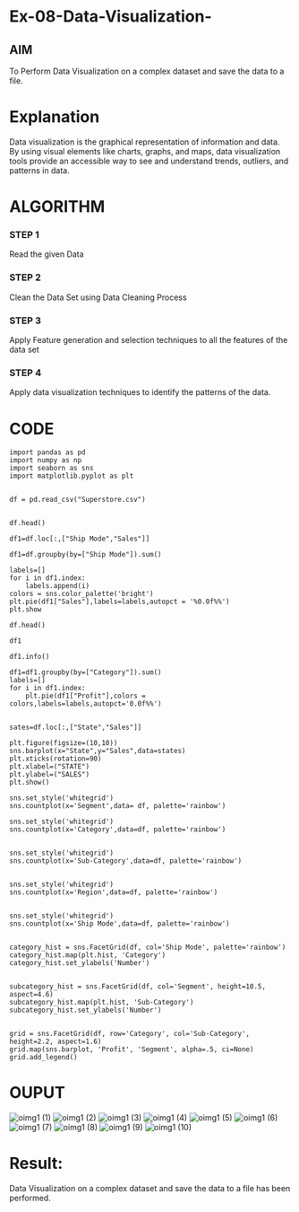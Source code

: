 # Ex-08-Data-Visualization-

## AIM
To Perform Data Visualization on a complex dataset and save the data to a file. 

# Explanation
Data visualization is the graphical representation of information and data. By using visual elements like charts, graphs, and maps, data visualization tools provide an accessible way to see and understand trends, outliers, and patterns in data.

# ALGORITHM
### STEP 1
Read the given Data
### STEP 2
Clean the Data Set using Data Cleaning Process
### STEP 3
Apply Feature generation and selection techniques to all the features of the data set
### STEP 4
Apply data visualization techniques to identify the patterns of the data.


# CODE
```
import pandas as pd
import numpy as np
import seaborn as sns
import matplotlib.pyplot as plt


df = pd.read_csv("Superstore.csv")


df.head()

df1=df.loc[:,["Ship Mode","Sales"]]

df1=df.groupby(by=["Ship Mode"]).sum()

labels=[]
for i in df1.index:
    labels.append(i)
colors = sns.color_palette('bright')
plt.pie(df1["Sales"],labels=labels,autopct = '%0.0f%%')
plt.show

df.head()

df1

df1.info()

df1=df1.groupby(by=["Category"]).sum()
labels=[]
for i in df1.index:
    plt.pie(df1["Profit"],colors = colors,labels=labels,autopct='0.0f%%')


sates=df.loc[:,["State","Sales"]]

plt.figure(figsize=(10,10))
sns.barplot(x="State",y="Sales",data=states)
plt.xticks(rotation=90)
plt.xlabel=("STATE")
plt.ylabel=("SALES")
plt.show()

sns.set_style('whitegrid')
sns.countplot(x='Segment',data= df, palette='rainbow')

sns.set_style('whitegrid')
sns.countplot(x='Category',data=df, palette='rainbow')


sns.set_style('whitegrid')
sns.countplot(x='Sub-Category',data=df, palette='rainbow')


sns.set_style('whitegrid')
sns.countplot(x='Region',data=df, palette='rainbow')


sns.set_style('whitegrid')
sns.countplot(x='Ship Mode',data=df, palette='rainbow')


category_hist = sns.FacetGrid(df, col='Ship Mode', palette='rainbow')
category_hist.map(plt.hist, 'Category')
category_hist.set_ylabels('Number')


subcategory_hist = sns.FacetGrid(df, col='Segment', height=10.5, aspect=4.6)
subcategory_hist.map(plt.hist, 'Sub-Category')
subcategory_hist.set_ylabels('Number')


grid = sns.FacetGrid(df, row='Category', col='Sub-Category', height=2.2, aspect=1.6)
grid.map(sns.barplot, 'Profit', 'Segment', alpha=.5, ci=None)
grid.add_legend()
```

# OUPUT
![oimg1 (1)](https://user-images.githubusercontent.com/94508142/172656661-e77ce8e1-4934-49a7-a87f-a7d7f3ed00a6.png)
![oimg1 (2)](https://user-images.githubusercontent.com/94508142/172656729-323f104e-5801-4727-a69c-614b5dc28d21.png)
![oimg1 (3)](https://user-images.githubusercontent.com/94508142/172656794-16a1c200-d9f8-43da-b237-f18cf62b15bc.png)
![oimg1 (4)](https://user-images.githubusercontent.com/94508142/172656890-2bf252bf-5e15-434e-90f7-e7d457b8b6c3.png)
![oimg1 (5)](https://user-images.githubusercontent.com/94508142/172657006-51e015e7-9016-4167-8fd2-5aa42f23923a.png)
![oimg1 (6)](https://user-images.githubusercontent.com/94508142/172657079-0387dab8-bdd9-407e-8db2-30b95cd904b0.png)
![oimg1 (7)](https://user-images.githubusercontent.com/94508142/172657132-4bf8b558-a16d-4580-bf98-f14b6e12eb94.png)
![oimg1 (8)](https://user-images.githubusercontent.com/94508142/172657205-06a369c6-2e91-476f-bf88-f7782db44e28.png)
![oimg1 (9)](https://user-images.githubusercontent.com/94508142/172657249-31b9a9ae-6fb2-4cad-b166-f46da07fa520.png)
![oimg1 (10)](https://user-images.githubusercontent.com/94508142/172657318-a48ec2aa-0c3a-4155-be47-c0b288ba4079.png)
# Result:
Data Visualization on a complex dataset and save the data to a file has been performed.




